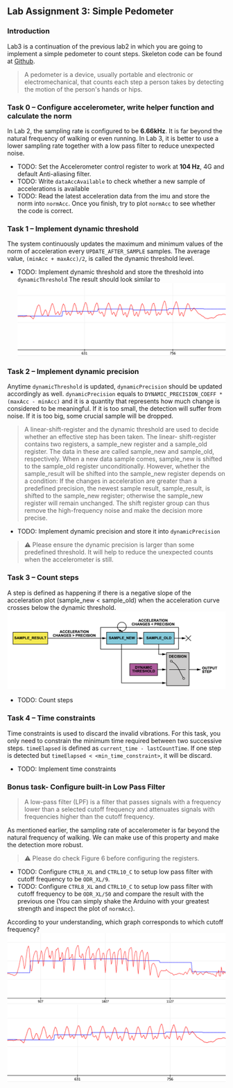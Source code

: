 ## Lab Assignment 3: Simple Pedometer

### Introduction
Lab3 is a continuation of the previous lab2 in which you are going to implement a simple pedometer to count steps. Skeleton code can be found at [Github](https://github.com/HKUST-ISD/Lab3_template).  

> A pedometer is a device, usually portable and electronic or electromechanical, that counts each step a person takes by detecting the motion of the person's hands or hips.

### Task 0 – Configure accelerometer, write helper function and calculate the norm

In Lab 2, the sampling rate is configured to be **6.66kHz**. It is far beyond the natural frequency of walking or even running. In Lab 3, it is better to use a lower sampling rate together with a low pass filter to reduce unexpected noise. 

- TODO:  Set the Accelerometer control register to work at **104 Hz**, 4G and default Anti-aliasing filter.
- TODO:  Write `dataAccAvailable` to check whether a new sample of accelerations is available 
- TODO:  Read the latest acceleration data from the imu and store the norm into `normAcc`. Once you finish, try to plot `normAcc` to see whether the code is correct.

### Task 1 – Implement dynamic threshold
The system continuously updates the maximum and minimum values of the norm of acceleration every `UPDATE_AFTER_SAMPLE` samples. The average value, `(minAcc + maxAcc)/2`, is called the dynamic threshold level.

- TODO:  Implement dynamic threshold and store the threshold into `dynamicThreshold`
The result should look similar to ![img](img/thres.png)

### Task 2 – Implement dynamic precision

Anytime `dynamicThreshold` is updated, `dynamicPrecision` should be updated accordingly as well. `dynamicPrecision` equals to `DYNAMIC_PRECISION_COEFF * (maxAcc - minAcc)` and it is a quantity that represents how much change is considered to be meaningful. If it is too small, the detection will suffer from noise. If it is too big, some crucial sample will be dropped.

> A linear-shift-register and the dynamic threshold are used to decide whether an effective step has been taken. The linear- shift-register contains two registers, a sample_new register and a sample_old register. The data in these are called sample_new and sample_old, respectively. When a new data sample comes, sample_new is shifted to the sample_old register unconditionally. However, whether the sample_result will be shifted into the sample_new register depends on a condition: If the changes in acceleration are greater than a predefined precision, the newest sample result, sample_result, is shifted to the sample_new register; otherwise the sample_new register will remain unchanged. The shift register group can thus remove the high-frequency noise and make the decision more precise.

- TODO:  Implement dynamic precision and store it into `dynamicPrecision`
> :warning: Please ensure the dynamic precision is larger than some predefined threshold. It will help to reduce the unexpected counts when the accelerometer is still.

### Task 3 – Count steps

A step is defined as happening if there is a negative slope of the acceleration plot (sample_new < sample_old) when the acceleration curve crosses below the dynamic threshold.
![img](img/count.png)
- TODO:  Count steps

### Task 4 – Time constraints
Time constraints is used to discard the invalid vibrations. For this task, you only need to constrain the minimum time required between two successive steps. `timeElapsed` is defined as `current_time - lastCountTime`. If one step is detected but `timeElapsed < <min_time_constraint>`,  it will be discard.
- TODO:  Implement time constraints

### Bonus task- Configure built-in Low Pass Filter
> A low-pass filter (LPF) is a filter that passes signals with a frequency lower than a selected cutoff frequency and attenuates signals with frequencies higher than the cutoff frequency.

As mentioned earlier, the sampling rate of accelerometer is far beyond the natural frequency of walking. We can make use of this property and make the detection more robust.
> :warning: Please do check Figure 6 before configuring the registers.

- TODO: Configure `CTRL8_XL` and `CTRL10_C` to setup low pass filter with cutoff frequency to be `ODR_XL/9`.
- TODO: Configure `CTRL8_XL` and `CTRL10_C` to setup low pass filter with cutoff frequency to be `ODR_XL/50` and compare the result with the previous one (You can simply shake the Arduino with your greatest strength and inspect the plot of `normAcc`).

According to your understanding, which graph corresponds to which cutoff frequency?
![img](img/thres_high.png)
![img](img/thres.png)





